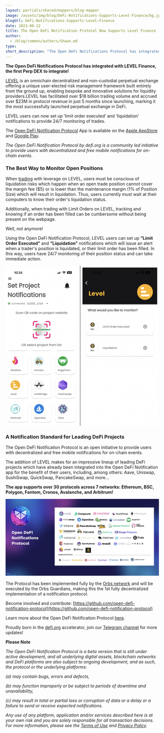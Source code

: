 ```yaml
---
layout: partials/shared/mappers/blog-mapper
image: /assets/img/blog/DeFi-Notifications-Supports-Level-Finance/bg.jpg
blogUrl: DeFi-Notifications-Supports-Level-Finance
date: 2023-06-12
title: The Open DeFi Notification Protocol Now Supports Level Finance
author:
  - /blog/common/authors/Shawn.md
type:
short_description: "The Open DeFi Notifications Protocol has integrated with LEVEL Finance, the first Perp DEX to integrate!"
---
```


**The Open DeFi Notifications Protocol has integrated with LEVEL Finance, the first Perp DEX to integrate!**

[LEVEL](https://level.finance/) is an omnichain decentralized and non-custodial perpetual exchange offering a unique user-elected risk management framework built entirely from the ground up, enabling bespoke and innovative solutions for liquidity providers.LEVEL has facilitated over $18 billion trading volume and accrued over $23M in protocol revenue in just 5 months since launching, marking it the most successfully launched perpetual exchange in DeFi.

LEVEL users can now set up ‘limit order executed’ and ‘liquidation’ notifications to provide 24/7 monitoring of trades.


The [Open DeFi Notification Protocol](https://defi.org/notifications/) App is available on the [Apple AppStore](https://apps.apple.com/il/app/defi-notifications/id1588243632) and [Google Play](https://play.google.com/store/apps/details?id=com.orbs.openDefiNotificationsApp).

_The Open DeFi Notification Protocol by defi.org is a community led initiative to provide users with decentralized and free mobile notifications for on-chain events._

### The Best Way to Monitor Open Positions

When [trading](https://app.level.finance/trade) with leverage on LEVEL, users must be conscious of liquidation risks which happen when an open trade position cannot cover the margin fee ($5) or is lower than the maintenance margin (1% of Position Size) which will result in liquidation. Thus, users currently  must wait at their computers to know their order's liquidation status. 

Additionally, when trading with Limit Orders on LEVEL, tracking and knowing if an order has been filled can be cumbersome without being present on the webpage.

Well, not anymore!

Using the Open DeFi Notification Protocol, LEVEL users can set up **“Limit Order Executed”** and **“Liquidation”** notifications which will issue an alert when a trader's position is liquidated, or their limit order has been filled. In this way, users have 24/7 monitoring of their position status and can take immediate action.



![App](/assets/img/blog/DeFi-Notifications-Supports-Level-Finance/image1.png)



### A Notification Standard for Leading DeFi Projects

The Open DeFi Notification Protocol is an open initiative to provide users with decentralized and free mobile notifications for on-chain events. 

The addition of LEVEL makes for an impressive lineup of leading DeFi projects which have already been integrated into the Open DeFi Notification app for the benefit of their users, including, among others: Aave, Uniswap, SushiSwap, QuickSwap, PancakeSwap, and more…

**The app supports over 30 protocols across 7 networks: Ethereum, BSC, Polygon, Fantom, Cronos, Avalanche, and Arbitrum!**

![ecosystem](/assets/img/blog/DeFi-Notifications-Supports-Level-Finance/image2.png)



<div class='line-separator'> </div>

The Protocol has been implemented fully by the [Orbs network](https://www.orbs.com/) and will be executed by the Orbs Guardians, making this the 1st fully decentralized implementation of a notification protocol.

Become involved and contribute:
[https://github.com/open-defi-notification-protocol](https://github.com/open-defi-notification-protocol)

Learn more about the Open DeFi Notification Protocol [here](https://medium.com/@defiorg/introducing-open-defi-notification-protocol-95a8712a94e0).

Proudly born in the [defi.org](http://defi.org/) accelerator, join our [Telegram channel](https://t.me/defiorg) for more updates!


<div class='line-separator'> </div>

**Please Note**

_The Open DeFi Notification Protocol is a beta version that is still under active development, and all underlying digital assets, blockchain networks and DeFi platforms are also subject to ongoing development, and as such, the protocol or the underlying platforms:_

_(a) may contain bugs, errors and defects,_

_(b) may function improperly or be subject to periods of downtime and unavailability,_

_(c) may result in total or partial loss or corruption of data or a delay or a failure to send or receive expected notifications._

_Any use of any platform, application and/or services described here is at your own risk and you are solely responsible for all transaction decisions. For more information, please see the [Terms of Use](https://defi.org/defi-notifications-terms-of-use/index.html) and [Privacy Policy](https://defi.org/defi-notifications-privacy-policy/index.html)._ 


